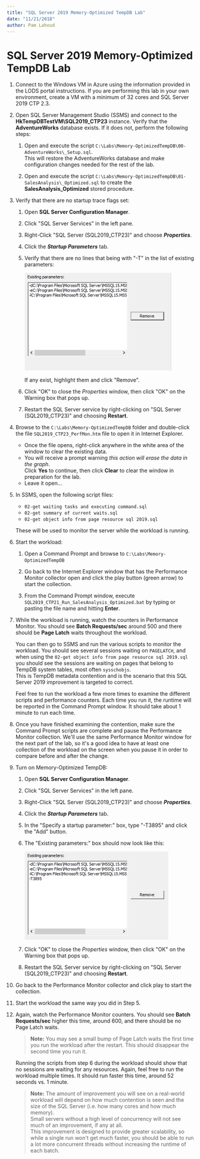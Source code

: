 ```yaml
---
title: "SQL Server 2019 Memory-Optimized TempDB Lab"
date: "11/21/2018"
author: Pam Lahoud
---
```

# SQL Server 2019 Memory-Optimized TempDB Lab

1.  Connect to the Windows VM in Azure using the information provided in the LODS portal instructions. If you are performing this lab in your own environment, create a VM with a minimum of 32 cores and SQL Server 2019 CTP 2.3.

2.  Open SQL Server Management Studio (SSMS) and connect to the **HkTempDBTestVM\\SQL2019\_CTP23** instance. Verify that the **AdventureWorks** database exists. If it does not, perform the following steps:

    1.  Open and execute the script `C:\Labs\Memory-OptimizedTempDB\00-AdventureWorks\_Setup.sql`.    
        This will restore the AdventureWorks database and make configuration changes needed for the rest of the lab.

    2.  Open and execute the script `C:\Labs\Memory-OptimizedTempDB\01-SalesAnalysis\_Optimized.sql` to create the **SalesAnalysis\_Optimized** stored procedure.

3.  Verify that there are no startup trace flags set:

    1.  Open **SQL Server Configuration Manager**.

    2.  Click "SQL Server Services" in the left pane.

    3.  Right-Click "SQL Server (SQL2019\_CTP23)" and choose
        ***Properties***.

    4.  Click the ***Startup Parameters*** tab.

    5.  Verify that there are no lines that being with "-T" in the list of existing parameters:    

        ![Startup Parameters No Flag](./media/StartupParametersNoFlag.png "Startup Parameters No Flag")

        If any exist, highlight them and click "Remove".

    6.  Click "OK" to close the *Properties* window, then click "OK" on the Warning box that pops up.

    7.  Restart the SQL Server service by right-clicking on "SQL Server (SQL2019\_CTP23)" and choosing **Restart**.

4.  Browse to the `C:\Labs\Memory-OptimizedTempDB` folder and double-click the file `SQL2019_CTP23_PerfMon.htm` file to open it in Internet Explorer.    
    
    - Once the file opens, right-click anywhere in the white area of the window to clear the existing data.
    - You will receive a prompt warning *this action will erase the data in the graph*.    
        Click **Yes** to continue, then click **Clear** to clear the window in preparation for the lab.
    - Leave it open...

5.  In SSMS, open the following script files:

    - `02-get waiting tasks and executing command.sql`
    - `02-get summary of current waits.sql`
    - `02-get object info from page resource sql 2019.sql`

    These will be used to monitor the server while the workload is running.

6.  Start the workload:

    1.  Open a Command Prompt and browse to `C:\Labs\Memory-OptimizedTempDB`

    2.  Go back to the Internet Explorer window that has the Performance Monitor collector open and click the play button (green arrow) to start the collection.

    3.  From the Command Prompt window, execute `SQL2019_CTP21_Run_SalesAnalysis_Optimized.bat` by typing or pasting the file name and hitting **Enter**.

7.  While the workload is running, watch the counters in Performance Monitor. You should see **Batch Requests/sec** around 500 and there should be **Page Latch** waits throughout the workload.    
    
    You can then go to SSMS and run the various scripts to monitor the workload.   You should see several sessions waiting on `PAGELATCH`, and when using the `02-get object info from page resource sql 2019.sql` you should see the sessions are waiting on pages that belong to TempDB system tables, most often `sysschobjs`.    
    This is TempDB metadata contention and is the scenario that this SQL Server 2019 improvement is targeted to correct.    
    
    Feel free to run the workload a few more times to examine the different scripts and performance counters. Each time you run it, the runtime will be reported in the Command Prompt window. It should take about 1 minute to run each time.

8.  Once you have finished examining the contention, make sure the Command Prompt scripts are complete and pause the Performance Monitor collection. We'll use the same Performance Monitor window for the next part of the lab, so it's a good idea to have at least one collection of the workload on the screen when you pause it in order to compare before and after the change.

9.  Turn on Memory-Optimized TempDB:

    1. Open **SQL Server Configuration Manager**.
    2. Click "SQL Server Services" in the left pane.
    3. Right-Click "SQL Server (SQL2019\_CTP23)" and choose ***Properties***.
    4. Click the ***Startup Parameters*** tab.
    5. In the "Specify a startup parameter:" box, type "-T3895" and click the "Add" button.
    6. The "Existing parameters:" box should now look like this:
    
       ![Startup Parameters With Flag](./media/StartupParametersWithFlag.png "Startup Parameters With Flag")

    7. Click "OK" to close the *Properties* window, then click "OK" on the Warning box that pops up.
    8. Restart the SQL Server service by right-clicking on "SQL Server (SQL2019\_CTP23)" and choosing **Restart**.

10. Go back to the Performance Monitor collector and click play to start the collection.

11. Start the workload the same way you did in Step 5.

12. Again, watch the Performance Monitor counters. You should see **Batch Requests/sec** higher this time, around 600, and there should be no Page Latch waits.   

    > **Note:**
    > You may see a small bump of Page Latch waits the first time you run the workload after the restart. This should disappear the second time you run it.

    Running the scripts from step 6 during the workload should show that no sessions are waiting for any resources. Again, feel free to run the workload multiple times. It should run faster this time, around 52 seconds vs. 1 minute.

    > **Note:**
    > The amount of improvement you will see on a real-world workload will depend on how much contention is seen and the size of the SQL Server (i.e. how many cores and how much memory).     
    > Small servers without a high level of concurrency will not see much of an improvement, if any at all.     
    > This improvement is designed to provide greater scalability, so while a single run won't get much faster, you should be able to run a lot more concurrent threads without increasing the runtime of each batch.
